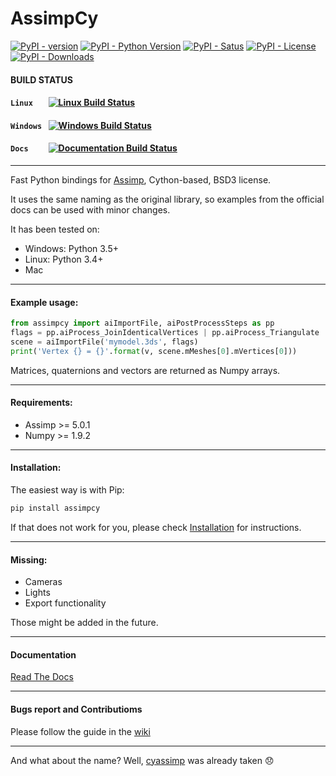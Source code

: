 # AssimpCy 
[![PyPI - version](https://badge.fury.io/py/AssimpCy.svg)](https://pypi.org/project/AssimpCy/)
[![PyPI - Python Version](https://img.shields.io/pypi/pyversions/AssimpCy.svg)](https://img.shields.io)
[![PyPI - Satus](https://img.shields.io/pypi/status/AssimpCy.svg)](https://img.shields.io)
[![PyPI - License](https://img.shields.io/pypi/l/AssimpCy.svg)](https://img.shields.io)
[![PyPI - Downloads](https://img.shields.io/pypi/dm/assimpcy)](https://pypi.org/project/AssimpCy/)

#### BUILD STATUS 

#### `Linux   ` [![Linux Build Status](https://travis-ci.org/jr-garcia/AssimpCy.svg?branch=master)](https://travis-ci.org/jr-garcia/AssimpCy) 

#### `Windows ` [![Windows Build Status](https://ci.appveyor.com/api/projects/status/8r293a3s5x93iumw?svg=true)](https://ci.appveyor.com/project/jr-garcia/assimpcy)  

#### `Docs    ` [![Documentation Build Status](https://readthedocs.org/projects/assimpcy/badge/?version=latest)](http://assimpcy.readthedocs.io/en/latest/?badge=latest)

---    
        
Fast Python bindings for [Assimp](http://assimp.org/), Cython-based, BSD3 license.

It uses the same naming as the original library, so examples from the official docs can be used with minor changes.

It has been tested on:

* Windows: Python 3.5+
* Linux: Python 3.4+
* Mac

---
#### Example usage:

```python
from assimpcy import aiImportFile, aiPostProcessSteps as pp 
flags = pp.aiProcess_JoinIdenticalVertices | pp.aiProcess_Triangulate 
scene = aiImportFile('mymodel.3ds', flags)
print('Vertex {} = {}'.format(v, scene.mMeshes[0].mVertices[0]))
```

Matrices, quaternions and vectors are returned as Numpy arrays.

---
#### Requirements:

* Assimp >= 5.0.1
* Numpy >= 1.9.2

---
#### Installation:

The easiest way is with Pip:

```sh
pip install assimpcy
```

If that does not work for you, please check [Installation](http://assimpcy.readthedocs.io/en/latest/install.html) for instructions. 

---
#### Missing:

* Cameras
* Lights
* Export functionality

Those might be added in the future.

---
#### Documentation

[Read The Docs](http://assimpcy.readthedocs.io/)

---
#### Bugs report and Contributioms

Please follow the guide in the [wiki](https://github.com/jr-garcia/AssimpCy/wiki/Contributons-and-Bug-reports)

---

And what about the name? Well, [cyassimp](https://github.com/menpo/cyassimp) was already taken 😞
